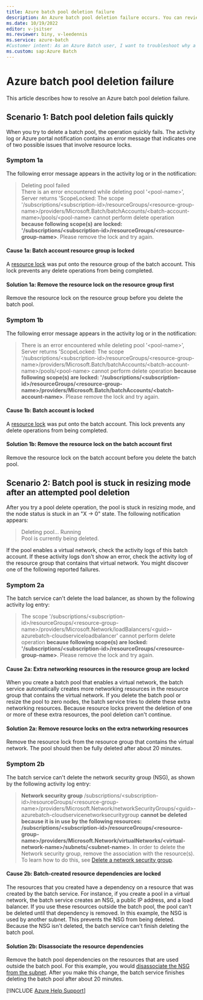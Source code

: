 ```yaml
---
title: Azure batch pool deletion failure
description: An Azure batch pool deletion failure occurs. You can review the symptoms, understand the causes, and apply solutions to this problem.
ms.date: 10/19/2022
editor: v-jsitser
ms.reviewer: biny, v-leedennis
ms.service: azure-batch
#Customer intent: As an Azure Batch user, I want to troubleshoot why a batch pool deletion attempt fails so that I can successfully continue to use the Azure Batch service after I delete a batch pool.
ms.custom: sap:Azure Batch
---
```

# Azure batch pool deletion failure

This article describes how to resolve an Azure batch pool deletion failure.

## Scenario 1: Batch pool deletion fails quickly

When you try to delete a batch pool, the operation quickly fails. The activity log or Azure portal notification contains an error message that indicates one of two possible issues that involve resource locks.

### Symptom 1a

The following error message appears in the activity log or in the notification:

> Deleting pool failed\
> There is an error encountered while deleting pool '\<pool-name>', Server returns 'ScopeLocked: The scope '/subscriptions/\<subscription-id>/resourceGroups/\<resource-group-name>/providers/Microsoft.Batch/batchAccounts/\<batch-account-mame>/pools/\<pool-name> cannot perform delete operation **because following scope(s) are locked: '/subscriptions/\<subscription-id>/resourceGroups/\<resource-group-name>**. Please remove the lock and try again.

#### Cause 1a: Batch account resource group is locked

A [resource lock][res-lock] was put onto the resource group of the batch account. This lock prevents any delete operations from being completed.

#### Solution 1a: Remove the resource lock on the resource group first

Remove the resource lock on the resource group before you delete the batch pool.

### Symptom 1b

The following error message appears in the activity log or in the notification:

> There is an error encountered while deleting pool '\<pool-name>', Server returns 'ScopeLocked: The scope '/subscriptions/\<subscription-id>/resourceGroups/\<resource-group-name>/providers/Microsoft.Batch/batchAccounts/\<batch-account-name>/pools/\<pool-name> cannot perform delete operation **because following scope(s) are locked: '/subscriptions/\<subscription-id>/resourceGroups/\<resource-group-name>/providers/Microsoft.Batch/batchAccounts/\<batch-account-name>**. Please remove the lock and try again.

#### Cause 1b: Batch account is locked

A [resource lock][res-lock] was put onto the batch account. This lock prevents any delete operations from being completed.

#### Solution 1b: Remove the resource lock on the batch account first

Remove the resource lock on the batch account before you delete the batch pool.

## Scenario 2: Batch pool is stuck in resizing mode after an attempted pool deletion

After you try a pool delete operation, the pool is stuck in resizing mode, and the node status is stuck in an "X -> 0" state. The following notification appears:

> Deleting pool... Running\
> Pool is currently being deleted.

If the pool enables a virtual network, check the activity logs of this batch account. If these activity logs don't show an error, check the activity log of the resource group that contains that virtual network. You might discover one of the following reported failures.

### Symptom 2a

The batch service can't delete the load balancer, as shown by the following activity log entry:

> The scope '/subscriptions/\<subscription-id>/resourceGroups/\<resource-group-name>/providers/Microsoft.Network/loadBalancers/\<guid>-azurebatch-cloudserviceloadbalancer' cannot perform delete operation **because following scope(s) are locked: '/subscriptions/\<subscription-id>/resourceGroups/\<resource-group-name>**. Please remove the lock and try again.

#### Cause 2a: Extra networking resources in the resource group are locked

When you create a batch pool that enables a virtual network, the batch service automatically creates more networking resources in the resource group that contains the virtual network. If you delete the batch pool or resize the pool to zero nodes, the batch service tries to delete these extra networking resources. Because resource locks prevent the deletion of one or more of these extra resources, the pool deletion can't continue.

#### Solution 2a: Remove resource locks on the extra networking resources

Remove the resource lock from the resource group that contains the virtual network. The pool should then be fully deleted after about 20 minutes.

### Symptom 2b

The batch service can't delete the network security group (NSG), as shown by the following activity log entry:

> **Network security group** /subscriptions/\<subscription-id>/resourceGroups/\<resource-group-name>/providers/Microsoft.Network/networkSecurityGroups/\<guid>-azurebatch-cloudservicenetworksecuritygroup **cannot be deleted because it is in use by the following resources: /subscriptions/\<subscription-id>/resourceGroups/\<resource-group-name>/providers/Microsoft.Network/virtualNetworks/\<virtual-network-name>/subnets/\<subnet-name>**. In order to delete the Network security group, remove the association with the resource(s). To learn how to do this, see [Delete a network security group](/azure/virtual-network/manage-network-security-group#delete-a-network-security-group).

#### Cause 2b: Batch-created resource dependencies are locked

The resources that you created have a dependency on a resource that was created by the batch service. For instance, if you create a pool in a virtual network, the batch service creates an NSG, a public IP address, and a load balancer. If you use these resources outside the batch pool, the pool can't be deleted until that dependency is removed. In this example, the NSG is used by another subnet. This prevents the NSG from being deleted. Because the NSG isn't deleted, the batch service can't finish deleting the batch pool.

#### Solution 2b: Disassociate the resource dependencies

Remove the batch pool dependencies on the resources that are used outside the batch pool. For this example, you would [disassociate the NSG from the subnet](/azure/virtual-network/manage-network-security-group#associate-or-dissociate-a-network-security-group-to-or-from-a-subnet-or-network-interface). After you make this change, the batch service finishes deleting the batch pool after about 20 minutes.

[!INCLUDE [Azure Help Support](../../../includes/azure-help-support.md)]

[res-lock]: /azure/azure-resource-manager/management/lock-resources
